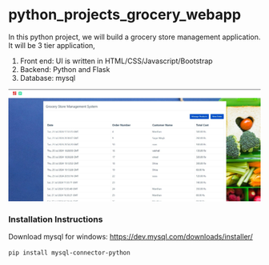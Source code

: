 # python_projects_grocery_webapp
In this python project, we will build a grocery store management application. It will be 3 tier application,
1. Front end: UI is written in HTML/CSS/Javascript/Bootstrap
2. Backend: Python and Flask
3. Database: mysql

![](homepage.jpg)

### Installation Instructions

Download mysql for windows: https://dev.mysql.com/downloads/installer/

`pip install mysql-connector-python`



